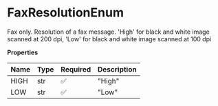 # FaxResolutionEnum

Fax only. Resolution of a fax message. 'High' for black and white image scanned at 200 dpi, 'Low' for black and white image scanned at 100 dpi

**Properties**

| Name | Type | Required | Description |
| :--- | :--- | :------- | :---------- |
| HIGH | str  | ✅       | "High"      |
| LOW  | str  | ✅       | "Low"       |

<!-- This file was generated by liblab | https://liblab.com/ -->
